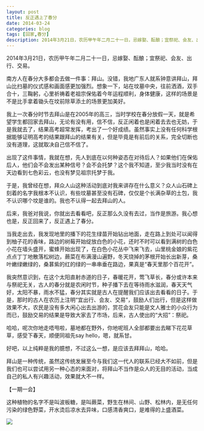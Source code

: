 ```yaml
---
layout: post
title: 反正遇上了春分
date: 2014-03-24
categories: blog
tags: [回家,春分]
description: 2014年3月21日，农历甲午年二月二十一日，忌嫁娶、酝酿；宜祭祀、会友、出行、交易。
---
```


2014年3月21日，农历甲午年二月二十一日，忌嫁娶、酝酿；宜祭祀、会友、出行、交易。

南方人在春分大多都会去做一件事：拜山。没错，我地广东人就系钟意讲拜山，拜山比扫墓的仪式感和画面感更加强烈。想象一下，站在坟墓中央，往前洒酒，双手合十，三鞠躬，心里祈祷着老祖宗保佑着今年运程顺利，身体健康，这样的场景是不是比手拿着锄头在坟前除草添土的场景更加美好。

我上一次春分时节去拜山是在2005年的高三，当时学校在春分放假一天，就是希望学生都回家去拜山，无论有没有用，信不信，反正闲着也是闲着去去也无妨，于是我就去了，结果高考超常发挥，考出了一个好成绩。虽然事实上没有任何科学根据能够证明高考的结果跟拜山的结果有关，但是毕竟是有前后的关系，完全切断也没有道理，这就取决自己信不信了。 

出现了这件事情，我就在想，先人到底在以何种姿态在对待后人？如果他们在保佑后人，他们会不会发出某种信号？会不会托梦？这个我不知道，至少我当时没有在天边看到七色彩云，也没有梦见祖宗托梦于我。

于是，我曾经在想，拜众人山这种活动到底对我来讲存在什么意义？众人山石碑上刻着的名字我根本不认识，有些坟墓甚至没有石碑，仅仅是个长满杂草的土包，我不认识哪个坟是谁的。我也不认得一起去拜山的人。

后来，我爸对我说，你就出去看看吧，反正那么久没有去过，当作是旅游。我心想也是，反正回来了，反正遇上了春分。

当我走出去，我发现地里的播下的花生绿苗开始钻出地面，走在路上到处可以闻得到柚子花的香味，路边的树莓开始绽放白色的小花，还时不时可以看到满树的白色小花在墙头盛开，蜜蜂开始出现了，在白色小花丛中飞来飞去，山里桃金娘的紫花点点丁丁地散落松树边，蕨菜在布满漫山遍野，冬天烧掉的茅根开始长出新芽，桑叶嫩绿嫩绿的，桑葚紫的红的绿的一串串垂在路边，果真是“春天里那个百花开”。

我突然意识到，在这个太阳直射赤道的日子，春暖花开，莺飞草长，春分或许本来与祭祀无关，古人的春分就是农闲时节，种子播下去在等待雨水滋润，春天天气好，太阳不暴，雨水不猛，春分其实就是古人在提醒我们应该出去看看的日子。于是，那时的古人在农历上注明“宜出行、会友、交易”，鼓励人们出行，但是这样做效果不大，农民是没有多大闲心出去出游的，赏花会友只能是文人雅士的小众行为而已，鼓励交易的结果是导致大家去了市场，后来，古人使出的“大招”：祭祀。

哈哈，呢次你地走唔甩啦，墓地都在野外，你地呢班人全部都要出去睇下花花草草，感受下春天，顺便同祖先say hello，嗯，就系甘。

好吧，以上纯粹是我的臆想，不过这么一想，是应该去拜拜山，哈哈。

拜山是一种传统，虽然这传统发展至今与我们这一代人的联系已经大不如前，但是我们也可以尝试用另一种心态的来面对，将拜山不当作是众人的无目的活动，当成自己的私人有兴趣活动，效果就大不一样。

【一期一会】
 
这种植物的名字不是叫波板糖，是叫蕨菜，野生在林间、山野、松林内，是无任何污染的绿色野菜，开水烫后凉水去异味，口感清香爽口，是难得的上盛酒菜。

![](http://openmindclub.qiniudn.com/omt/fiddlehead-001.jpg)


